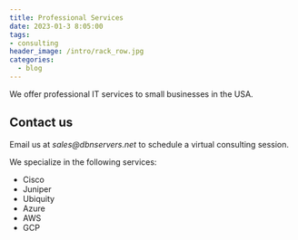 ```yaml
---
title: Professional Services
date: 2023-01-3 8:05:00
tags:
- consulting
header_image: /intro/rack_row.jpg
categories:
  - blog
---
```

We offer professional IT services to small businesses in the USA. 
<!-- more -->

## Contact us
Email us at _sales@dbnservers.net_ to schedule a virtual consulting session. 

We specialize in the following services:
* Cisco
* Juniper
* Ubiquity
* Azure
* AWS
* GCP
